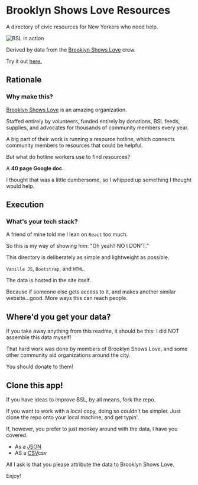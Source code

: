 # Brooklyn Shows Love Resources

A directory of civic resources for New Yorkers who need help. 

![BSL in action](https://mattseidholz.com/assets/images/bsl-resources.gif)

Derived by data from the [Brooklyn Shows Love](http://www.equalityforflatbush.org/brooklyn-shows-love-mutual-aid-project/) crew.

Try it out [here.](seinwave.github.io/bsl-resources)


## Rationale

### Why make this?

[Brooklyn Shows Love](http://www.equalityforflatbush.org/brooklyn-shows-love-mutual-aid-project/) is an amazing organization. 

Staffed entirely by volunteers, funded entirely by donations, BSL feeds, supplies, and advocates for thousands of community members every year.

A big part of their work is running a resource hotline, which connects community members to resources that could be helpful.

But what do hotline workers use to find resources?

A **40 page Google doc.**

I thought that was a little cumbersome, so I whipped up something I thought would help.

## Execution

### What's your tech stack?

A friend of mine told me I lean on `React` too much. 

So this is my way of showing him: "Oh yeah? NO I DON'T."

This directory is deliberately as simple and lightweight as possible.

`Vanilla JS`, `Bootstrap`, and `HTML`. 

The data is hosted in the site itself.

Because if someone else gets access to it, and makes another similar website...good. More ways this can reach people. 


## Where'd you get your data?

If you take away anything from this readme, it should be this: I did NOT assemble this data myself!

That hard work was done by members of Brooklyn Shows Love, and some other community aid organizations around the city.

You should donate to them!

## Clone this app!

If you have ideas to improve BSL, by all means, fork the repo.

If you want to work with a local copy, doing so couldn't be simpler. Just clone the repo onto your local machine, and get typin'.

If, however, you prefer to just monkey around with the data, I have you covered.

- As a <a href = "https://github.com/seinwave/bsl-resources/blob/ad7493184a8a3286922473f4c7468283ed94a2c5/data/nyc-resources.json">JSON</a>
- AS a <a href = "data/nyc-resources.csv">CSV</a>csv

All I ask is that you please attribute the data to Brooklyn Shows Love.

Enjoy!

